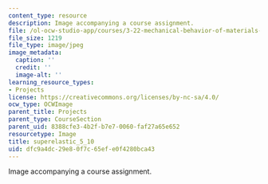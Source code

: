 ```yaml
---
content_type: resource
description: Image accompanying a course assignment.
file: /ol-ocw-studio-app/courses/3-22-mechanical-behavior-of-materials-spring-2008/dfc9a4dc29e80f7c65efe0f4280bca43_superelastic_5_10.jpg
file_size: 1219
file_type: image/jpeg
image_metadata:
  caption: ''
  credit: ''
  image-alt: ''
learning_resource_types:
- Projects
license: https://creativecommons.org/licenses/by-nc-sa/4.0/
ocw_type: OCWImage
parent_title: Projects
parent_type: CourseSection
parent_uid: 8388cfe3-4b2f-b7e7-0060-faf27a65e652
resourcetype: Image
title: superelastic_5_10
uid: dfc9a4dc-29e8-0f7c-65ef-e0f4280bca43
---
```

Image accompanying a course assignment.